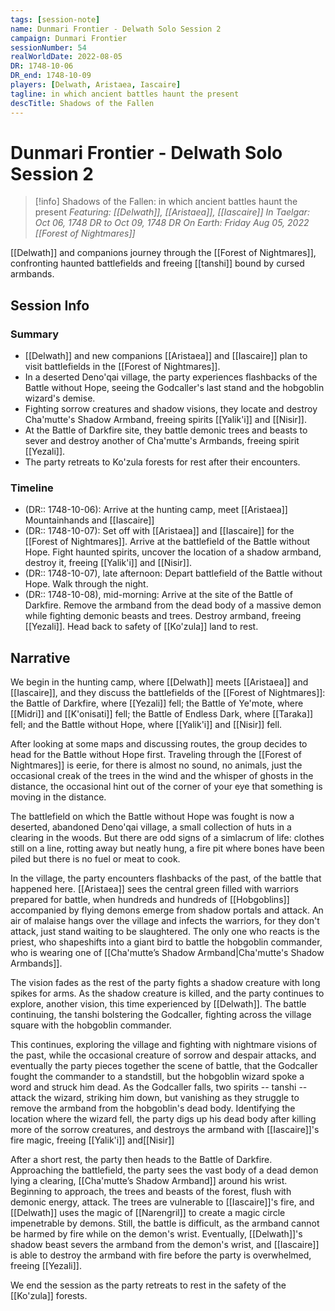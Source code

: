 ```yaml
---
tags: [session-note]
name: Dunmari Frontier - Delwath Solo Session 2
campaign: Dunmari Frontier
sessionNumber: 54
realWorldDate: 2022-08-05
DR: 1748-10-06
DR_end: 1748-10-09
players: [Delwath, Aristaea, Iascaire]
tagline: in which ancient battles haunt the present
descTitle: Shadows of the Fallen
---
```

# Dunmari Frontier - Delwath Solo Session 2

>[!info] Shadows of the Fallen: in which ancient battles haunt the present
> *Featuring: [[Delwath]], [[Aristaea]], [[Iascaire]]*
> *In Taelgar: Oct 06, 1748 DR to Oct 09, 1748 DR*
> *On Earth: Friday Aug 05, 2022*
> *[[Forest of Nightmares]]*

[[Delwath]] and companions journey through the [[Forest of Nightmares]], confronting haunted battlefields and freeing [[tanshi]] bound by cursed armbands.

## Session Info
### Summary
- [[Delwath]] and new companions [[Aristaea]] and [[Iascaire]] plan to visit battlefields in the [[Forest of Nightmares]].
- In a deserted Deno'qai village, the party experiences flashbacks of the Battle without Hope, seeing the Godcaller's last stand and the hobgoblin wizard's demise.
- Fighting sorrow creatures and shadow visions, they locate and destroy Cha'mutte's Shadow Armband, freeing spirits [[Yalik'i]] and [[Nisir]].
- At the Battle of Darkfire site, they battle demonic trees and beasts to sever and destroy another of Cha'mutte's Armbands, freeing spirit [[Yezali]].
- The party retreats to Ko'zula forests for rest after their encounters.

### Timeline
- (DR:: 1748-10-06): Arrive at the hunting camp, meet [[Aristaea]] Mountainhands and [[Iascaire]]
- (DR:: 1748-10-07): Set off with [[Aristaea]] and [[Iascaire]] for the [[Forest of Nightmares]]. Arrive at the battlefield of the Battle without Hope. Fight haunted spirits, uncover the location of a shadow armband, destroy it, freeing [[Yalik'i]] and [[Nisir]]. 
- (DR:: 1748-10-07), late afternoon: Depart battlefield of the Battle without Hope. Walk through the night.
- (DR:: 1748-10-08), mid-morning: Arrive at the site of the Battle of Darkfire. Remove the armband from the dead body of a massive demon while fighting demonic beasts and trees. Destroy armband, freeing [[Yezali]]. Head back to safety of [[Ko'zula]] land to rest.


## Narrative
We begin in the hunting camp, where [[Delwath]] meets [[Aristaea]] and [[Iascaire]], and they discuss the battlefields of the [[Forest of Nightmares]]: the Battle of Darkfire, where [[Yezali]] fell; the Battle of Ye'mote, where [[Midri]] and [[K'onisati]] fell; the Battle of Endless Dark, where [[Taraka]] fell; and the Battle without Hope, where [[Yalik'i]] and [[Nisir]] fell. 

After looking at some maps and discussing routes, the group decides to head for the Battle without Hope first. Traveling through the [[Forest of Nightmares]] is eerie, for there is almost no sound, no animals, just the occasional creak of the trees in the wind and the whisper of ghosts in the distance, the occasional hint out of the corner of your eye that something is moving in the distance. 

The battlefield on which the Battle without Hope was fought is now a deserted, abandoned Deno'qai village, a small collection of huts in a clearing in the woods. But there are odd signs of a simlacrum of life: clothes still on a line, rotting away but neatly hung, a fire pit where bones have been piled but there is no fuel or meat to cook. 

In the village, the party encounters flashbacks of the past, of the battle that happened here. [[Aristaea]] sees the central green filled with warriors prepared for battle, when hundreds and hundreds of [[Hobgoblins]] accompanied by flying demons emerge from shadow portals and attack. An air of malaise hangs over the village and infects the warriors, for they don't attack, just stand waiting to be slaughtered. The only one who reacts is the priest, who shapeshifts into a giant bird to battle the hobgoblin commander, who is wearing one of [[Cha'mutte’s Shadow Armband|Cha'mutte's Shadow Armbands]]. 

The vision fades as the rest of the party fights a shadow creature with long spikes for arms. As the shadow creature is killed, and the party continues to explore, another vision, this time experienced by [[Delwath]]. The battle continuing, the tanshi bolstering the Godcaller, fighting across the village square with the hobgoblin commander. 

This continues, exploring the village and fighting with nightmare visions of the past, while the occasional creature of sorrow and despair attacks, and eventually the party pieces together the scene of battle, that the Godcaller fought the commander to a standstill, but the hobgoblin wizard spoke a word and struck him dead. As the Godcaller falls, two spirits -- tanshi -- attack the wizard, striking him down, but vanishing as they struggle to remove the armband from the hobgoblin's dead body. Identifying the location where the wizard fell, the party digs up his dead body after killing more of the sorrow creatures, and destroys the armband with [[Iascaire]]'s fire magic, freeing [[Yalik'i]] and[[Nisir]]

After a short rest, the party then heads to the Battle of Darkfire. Approaching the battlefield, the party sees the vast body of a dead demon lying a clearing, [[Cha'mutte’s Shadow Armband]] around his wrist. Beginning to approach, the trees and beasts of the forest, flush with demonic energy, attack. The trees are vulnerable to [[Iascaire]]'s fire, and [[Delwath]] uses the magic of [[Narengril]] to create a magic circle impenetrable by demons. Still, the battle is difficult, as the armband cannot be harmed by fire while on the demon's wrist. Eventually, [[Delwath]]'s shadow beast severs the armband from the demon's wrist, and [[Iascaire]] is able to destroy the armband with fire before the party is overwhelmed, freeing [[Yezali]]. 

We end the session as the party retreats to rest in the safety of the [[Ko'zula]] forests. 
